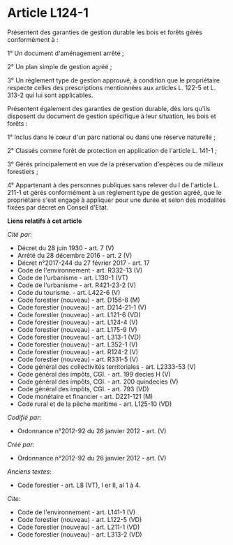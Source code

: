 # Article L124-1

Présentent des garanties de gestion durable les bois et forêts gérés conformément à : 

1° Un document d'aménagement arrêté ; 

2° Un plan simple de gestion agréé ; 

3° Un règlement type de gestion approuvé, à condition que le propriétaire respecte celles des prescriptions mentionnées aux
articles L. 122-5 et L. 313-2 qui lui sont applicables. 

Présentent également des garanties de gestion durable, dès lors qu'ils disposent du document de gestion spécifique à leur
situation, les bois et forêts : 

1° Inclus dans le cœur d'un parc national ou dans une réserve naturelle ; 

2° Classés comme forêt de protection en application de l'article L. 141-1 ; 

3° Gérés principalement en vue de la préservation d'espèces ou de milieux forestiers ; 

4° Appartenant à des personnes publiques sans relever du I de l'article L. 211-1 et gérés conformément à un règlement type de
gestion agréé, que le propriétaire s'est engagé à appliquer pour une durée et selon des modalités fixées par décret en
Conseil d'Etat.

**Liens relatifs à cet article**

_Cité par_:

  - Décret du 28 juin 1930 - art. 7 (V)
  - Arrêté du 28 décembre 2016 - art. 2 (V)
  - Décret n°2017-244 du 27 février 2017 - art. 17
  - Code de l'environnement - art. R332-13 (V)
  - Code de l'urbanisme - art. L130-1 (VT)
  - Code de l'urbanisme - art. R421-23-2 (V)
  - Code du tourisme. - art. L422-6 (V)
  - Code forestier (nouveau) - art. D156-8 (M)
  - Code forestier (nouveau) - art. D214-21-1 (V)
  - Code forestier (nouveau) - art. L121-6 (VD)
  - Code forestier (nouveau) - art. L124-4 (V)
  - Code forestier (nouveau) - art. L175-9 (V)
  - Code forestier (nouveau) - art. L313-1 (VD)
  - Code forestier (nouveau) - art. L352-1 (V)
  - Code forestier (nouveau) - art. R124-2 (V)
  - Code forestier (nouveau) - art. R331-5 (V)
  - Code général des collectivités territoriales - art. L2333-53 (V)
  - Code général des impôts, CGI. - art. 199 decies H (V)
  - Code général des impôts, CGI. - art. 200 quindecies (V)
  - Code général des impôts, CGI. - art. 793 (VD)
  - Code monétaire et financier - art. D221-121 (M)
  - Code rural et de la pêche maritime - art. L125-10 (VD)

_Codifié par_:

  - Ordonnance n°2012-92 du 26 janvier 2012 - art. (V)

_Créé par_:

  - Ordonnance n°2012-92 du 26 janvier 2012 - art. (V)

_Anciens textes_:

  - Code forestier - art. L8 (VT), I er II, al 1 à 4.

_Cite_:

  - Code de l'environnement - art. L141-1 (V)
  - Code forestier (nouveau) - art. L122-5 (VD)
  - Code forestier (nouveau) - art. L211-1 (VD)
  - Code forestier (nouveau) - art. L313-2 (VD)
